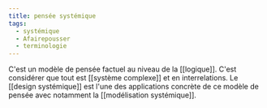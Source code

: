 ```yaml
---
title: pensée systémique
tags:
  - systémique
  - Afairepousser
  - terminologie
---
```

C'est un modèle de pensée factuel au niveau de la [[logique]]. C'est considérer que tout est [[système complexe]] et en interrelations.
Le [[design systémique]] est l'une des applications concrète de ce modèle de pensée avec notamment la [[modélisation systémique]].
